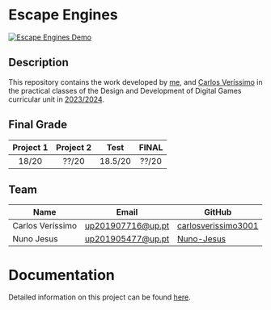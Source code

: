 # Escape Engines

[![Escape Engines Demo](https://img.itch.zone/aW1hZ2UvMjU3ODU3Mi8xNTM4NzYyMS5wbmc=/original/ih3foD.png)](https://youtu.be/u2JZSuJJU1Q?si=-8HG43ztF0D4xF9w)

## Description

This repository contains the work developed by [me](https://sigarra.up.pt/feup/pt/fest_geral.cursos_list?pv_num_unico=201905477), and [Carlos Veríssimo](https://sigarra.up.pt/feup/pt/fest_geral.cursos_list?pv_num_unico=201907716) in the practical classes of the Design and Development of Digital Games curricular unit in [2023/2024](https://sigarra.up.pt/feup/pt/ucurr_geral.ficha_uc_view?pv_ocorrencia_id=518815).

## Final Grade
|Project 1 | Project 2 | Test | FINAL |
|:-----:|:-----:|:-----:|:-----:
|18/20|??/20|18.5/20|??/20|

## Team

| Name | Email | GitHub |
| --- | --- | --- |
| Carlos Veríssimo | up201907716@up.pt | [carlosverissimo3001](https://github.com/carlosverissimo3001)
| Nuno Jesus | up201905477@up.pt | [Nuno-Jesus](https://github.com/Nuno-Jesus)

# Documentation

Detailed information on this project can be found [here](docs/DDJD-PP-G06-EscapeEngines-docs.md).